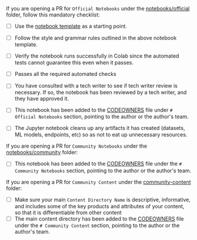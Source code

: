 If you are opening a PR for `Official Notebooks` under the [notebooks/official](https://github.com/GoogleCloudPlatform/vertex-ai-samples/tree/master/notebooks/official) folder, follow this mandatory checklist:
- [ ] Use the [notebook template](https://github.com/GoogleCloudPlatform/vertex-ai-samples/blob/master/notebooks/notebook_template.ipynb) as a starting point.
- [ ] Follow the style and grammar rules outlined in the above notebook template.
- [ ] Verify the notebook runs successfully in Colab since the automated tests cannot guarantee this even when it passes.
- [ ] Passes all the required automated checks
- [ ] You have consulted with a tech writer to see if tech writer review is necessary. If so, the notebook has been reviewed by a tech writer, and they have approved it.
- [ ] This notebook has been added to the [CODEOWNERS](https://github.com/GoogleCloudPlatform/vertex-ai-samples/blob/master/docs/CODEOWNERS) file under `# Official Notebooks` section, pointing to the author or the author's team.
- [ ] The Jupyter notebook cleans up any artifacts it has created (datasets, ML models, endpoints, etc) so as not to eat up unnecessary resources.


If you are opening a PR for `Community Notebooks` under the [notebooks/community](https://github.com/GoogleCloudPlatform/vertex-ai-samples/tree/master/notebooks/community) folder:
- [ ] This notebook has been added to the [CODEOWNERS](https://github.com/GoogleCloudPlatform/vertex-ai-samples/blob/master/docs/CODEOWNERS) file under the `# Community Notebooks` section, pointing to the author or the author's team.


If you are opening a PR for `Community Content` under the [community-content](https://github.com/GoogleCloudPlatform/vertex-ai-samples/tree/master/community-content) folder:
- [ ] Make sure your main `Content Directory Name` is descriptive, informative, and includes some of the key products and attributes of your content, so that it is differentiable from other content
- [ ] The main content directory has been added to the [CODEOWNERS](https://github.com/GoogleCloudPlatform/vertex-ai-samples/blob/master/docs/CODEOWNERS) file under the `# Community Content` section, pointing to the author or the author's team.
